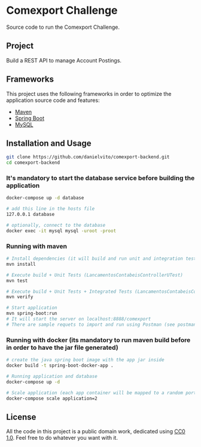 # Comexport Challenge

Source code to run the Comexport Challenge.

## Project

Build a REST API to manage Account Postings.

## Frameworks

This project uses the following frameworks in order to optimize the application source code and features:

* [Maven](https://maven.apache.org/)
* [Spring Boot](http://spring.io/)
* [MySQL](https://www.mysql.com/)

## Installation and Usage

```sh
git clone https://github.com/danielvito/comexport-backend.git
cd comexport-backend
```

### It's mandatory to start the database service before building the application
```sh
docker-compose up -d database

# add this line in the hosts file
127.0.0.1 database

# optionally, connect to the database
docker exec -it mysql mysql -uroot -proot 
```

### Running with maven
```sh
# Install dependencies (it will build and run unit and integration tests)
mvn install

# Execute build + Unit Tests (LancamentosContabeisControllerUTest)
mvn test

# Execute build + Unit Tests + Integrated Tests (LancamentosContabeisControllerIT)
mvn verify

# Start application
mvn spring-boot:run
# It will start the server on localhost:8888/comexport
# There are sample requets to import and run using Postman (see postman_samples.json)
```

###  Running with docker (its mandatory to run maven build before in order to have the jar file generated)
```sh
# create the java spring boot image with the app jar inside
docker build -t spring-boot-docker-app .

# Running application and database
docker-compose up -d

# Scale application (each app container will be mapped to a random port)
docker-compose scale application=2
```

## License

All the code in this project is a public domain work, dedicated using [CC0 1.0](https://creativecommons.org/publicdomain/zero/1.0/). Feel free to do whatever you want with it.